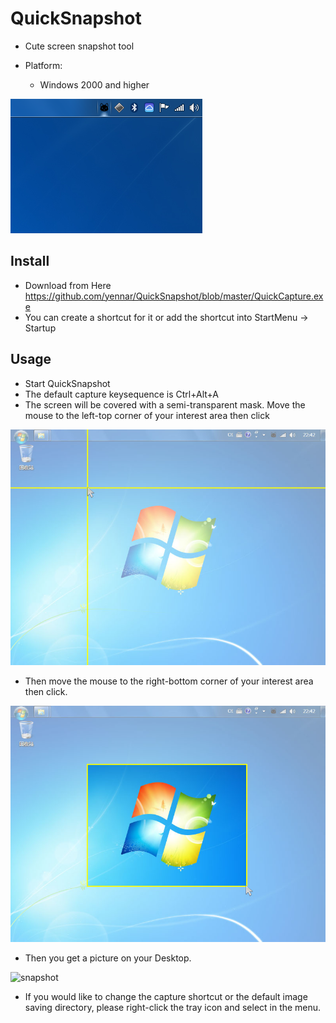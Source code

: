 QuickSnapshot
=============

* Cute screen snapshot tool

* Platform:
    + Windows 2000 and higher
    
    
![snapshot](https://raw.githubusercontent.com/yennar/QuickSnapshot/master/web/trayicon.png)

 Install 
---------

* Download from Here https://github.com/yennar/QuickSnapshot/blob/master/QuickCapture.exe
* You can create a shortcut for it or add the shortcut into StartMenu -> Startup

 Usage
-------

* Start QuickSnapshot
* The default capture keysequence is Ctrl+Alt+A
* The screen will be covered with a semi-transparent mask. Move the mouse to the left-top corner of your interest area then click

![snapshot](https://raw.githubusercontent.com/yennar/QuickSnapshot/master/web/start_capture.jpg)

* Then move the mouse to the right-bottom corner of your interest area then click.

![snapshot](https://raw.githubusercontent.com/yennar/QuickSnapshot/master/web/end_capture.jpg)


* Then you get a picture on your Desktop.

![snapshot](https://raw.githubusercontent.com/yennar/QuickSnapshot/master/web/finish_capture.jpg)

* If you would like to change the capture shortcut or the default image saving directory, please right-click the tray icon and select in the menu.